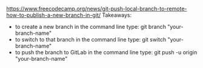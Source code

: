 https://www.freecodecamp.org/news/git-push-local-branch-to-remote-how-to-publish-a-new-branch-in-git/
Takeaways:
- to create a new branch in the command line type: git branch "your-branch-name"
- to switch to that branch in the command line type: git switch "your-branch-name"
- to push the branch to GitLab in the command line type: git push -u origin "your-branch-name"